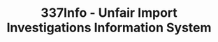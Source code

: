 ---
layout: default
bigquery: https://console.cloud.google.com/bigquery?p=patents-public-data&d=usitc_investigations&page=dataset&project=sheets-management-319211
citation: US International Trade Commission 337Info Unfair Import Investigations Information
  System
contributors: US International Trade Comission
cost: None
description: US International Trade Commission 337Info Unfair Import Investigations
  Information System contains data on investigations done under Section 337. Section
  337 declares the infringement of certain statutory intellectual property rights
  and other forms of unfair competition in import trade to be unlawful practices.
  Most Section 337 investigations involve allegations of patent or registered trademark
  infringement.
documentation: FAQ and tutorial available on the site
last_edit: 04/06/2022, 20:30:28
location: https://pubapps2.usitc.gov/337external/
maintained_by: US International Trade Comission
schema_fields:
- teoIdIssueDate
- investigationNo
- docketNo
- scheduledEndDateEvidHear
- finalIdOnViolationIssue
- teoProceedingInvolved
- cafcAppeals
- invUnfairAct
- actualEndDateEvidHear
- ouiiAttorney
- currentActiveALJ
- ouiiParticipation
- patentNumber
- finalIdOnViolationDue
- htsNumbers
- teoIdDueDate
- teoReliefGranted
- scheduledStartDateEvidHear
- issueDateOtherNonFinal
- publication_number
- complainant
- copyrightNumbers
- endDateMarkmanHearing
- finalDetViolation
- targetDate
- aljAssigned
- dateOfPublicationFrNotice
- lastUpdated
- gcAttorney
- id
- actualStartDateEvidHear
- markmanHearing
- investigationType
- dateComplaintFiled
- startDateMarkmanHearing
- trademarkNumbers
- internalRemand
- dateCreated
- patentNumbers
- currentStatus
- respondent
- title
- finalDetNoViolation
- investigationTermDate
shortname: unfair_import_investigations
tags:
- import
- legal
- trade
timeframe: 2008-2021 (prior to 2008 downloadable as a JSON file)
title: 337Info - Unfair Import Investigations Information System
uuid: 2721f5ec-e599-4890-9265-9706719fc71e
---